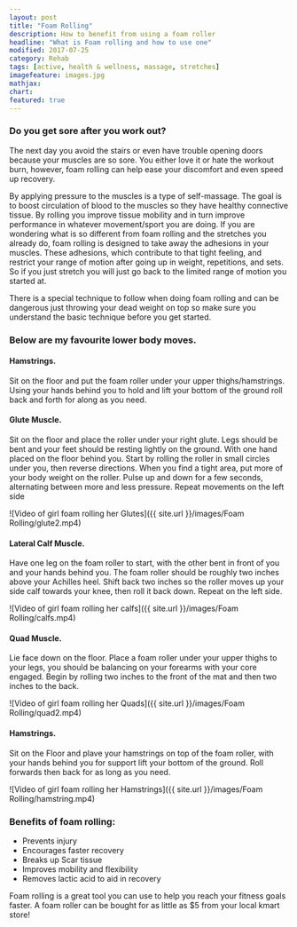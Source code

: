 ```yaml
---
layout: post
title: "Foam Rolling"
description: How to benefit from using a foam roller
headline: "What is Foam rolling and how to use one"
modified: 2017-07-25
category: Rehab
tags: [active, health & wellness, massage, stretches]
imagefeature: images.jpg
mathjax: 
chart:
featured: true
---
```





### Do you get sore after you work out? 

The next day you avoid the stairs or even have trouble opening doors because your muscles are so sore. You either love it or hate the workout burn, however, foam rolling can help ease your discomfort and even speed up recovery.

By applying pressure to the muscles is a type of self-massage. The goal is to boost circulation of blood to the muscles so they have healthy connective tissue. By rolling you improve tissue mobility and in turn improve performance in whatever movement/sport you are doing.
If you are wondering what is so different from foam rolling and the stretches you already do, foam rolling is designed to take away the adhesions in your muscles. These adhesions, which contribute to that tight feeling, and restrict your range of motion after going up in weight, repetitions, and sets. So if you just stretch you will just go back to the limited range of motion you started at.

There is a special technique to follow when doing foam rolling and can be dangerous just throwing your dead weight on top so make sure you understand the basic technique before you get started.

### Below are my favourite lower body moves.

#### Hamstrings.

Sit on the floor and put the foam roller under your upper thighs/hamstrings. Using your hands behind you to hold and lift your bottom of the ground roll back and forth for along as you need. 



#### Glute Muscle.

Sit on the floor and place the roller under your right glute. Legs should be bent and your feet should be resting lightly on the ground. With one hand placed on the floor behind you. Start by rolling the roller in small circles under you, then reverse directions. When you find a tight area, put more of your body weight on the roller. Pulse up and down for a few seconds, alternating between more and less pressure. Repeat movements on the left side


![Video of girl foam rolling her Glutes]({{ site.url }}/images/Foam Rolling/glute2.mp4)


#### Lateral Calf Muscle.

Have one leg on the foam roller to start, with the other bent in front of you and your hands behind you. The foam roller should be roughly two inches above your Achilles heel. Shift back two inches so the roller moves up your side calf towards your knee, then roll it back down. Repeat on the left side.

![Video of girl foam rolling her calfs]({{ site.url }}/images/Foam Rolling/calfs.mp4)


#### Quad Muscle.

Lie face down on the floor. Place a foam roller under your upper thighs to your legs, you should be balancing on your forearms with your core engaged. Begin by rolling two inches to the front of the mat and then two inches to the back. 


![Video of girl foam rolling her Quads]({{ site.url }}/images/Foam Rolling/quad2.mp4)


#### Hamstrings.

Sit on the Floor and plave your hamstrings on top of the foam roller, with your hands behind you for support lift your bottom of the ground. Roll forwards then back for as long as you need.


![Video of girl foam rolling her Hamstrings]({{ site.url }}/images/Foam Rolling/hamstring.mp4)


### Benefits of foam rolling:

+	Prevents injury
+	Encourages faster recovery
+	Breaks up Scar tissue
+	Improves mobility and flexibility
+	Removes lactic acid to aid in recovery

Foam rolling is a great tool you can use to help you reach your fitness goals faster. A foam roller can be bought for as little as $5 from your local kmart store! 

